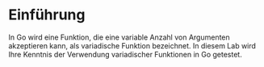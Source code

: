 # Einführung

In Go wird eine Funktion, die eine variable Anzahl von Argumenten akzeptieren kann, als variadische Funktion bezeichnet. In diesem Lab wird Ihre Kenntnis der Verwendung variadischer Funktionen in Go getestet.
